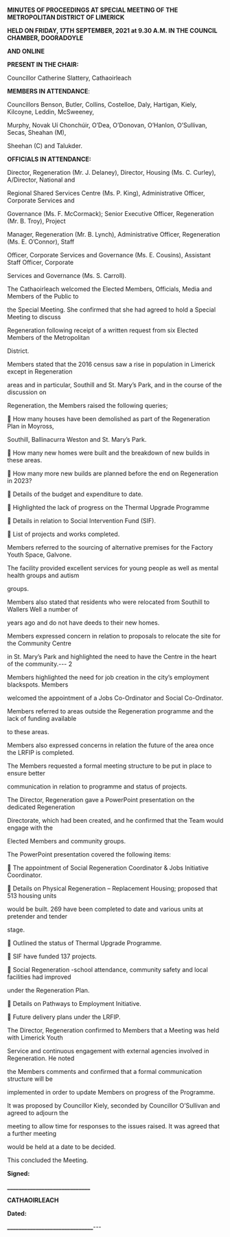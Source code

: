 **MINUTES OF PROCEEDINGS AT SPECIAL MEETING OF THE METROPOLITAN DISTRICT OF LIMERICK**

**HELD ON FRIDAY, 17TH** **SEPTEMBER, 2021 at 9.30 A.M. IN THE COUNCIL CHAMBER, DOORADOYLE**

**AND ONLINE**

**PRESENT IN THE CHAIR:**

Councillor Catherine Slattery, Cathaoirleach

**MEMBERS IN ATTENDANCE**:

Councillors Benson, Butler, Collins, Costelloe, Daly, Hartigan, Kiely, Kilcoyne, Leddin, McSweeney,

Murphy, Novak Uí Chonchúir, O’Dea, O’Donovan, O’Hanlon, O’Sullivan, Secas, Sheahan (M),

Sheehan (C) and Talukder.

**OFFICIALS IN ATTENDANCE:**

Director, Regeneration (Mr. J. Delaney), Director, Housing (Ms. C. Curley), A/Director, National and

Regional Shared Services Centre (Ms. P. King), Administrative Officer, Corporate Services and

Governance (Ms. F. McCormack); Senior Executive Officer, Regeneration (Mr. B. Troy), Project

Manager, Regeneration (Mr. B. Lynch), Administrative Officer, Regeneration (Ms. E. O’Connor), Staff

Officer, Corporate Services and Governance (Ms. E. Cousins), Assistant Staff Officer, Corporate

Services and Governance (Ms. S. Carroll).

The Cathaoirleach welcomed the Elected Members, Officials, Media and Members of the Public to

the Special Meeting. She confirmed that she had agreed to hold a Special Meeting to discuss

Regeneration following receipt of a written request from six Elected Members of the Metropolitan

District.

Members stated that the 2016 census saw a rise in population in Limerick except in Regeneration

areas and in particular, Southill and St. Mary’s Park, and in the course of the discussion on

Regeneration, the Members raised the following queries;

 How many houses have been demolished as part of the Regeneration Plan in Moyross,

Southill, Ballinacurra Weston and St. Mary’s Park.

 How many new homes were built and the breakdown of new builds in these areas.

 How many more new builds are planned before the end on Regeneration in 2023?

 Details of the budget and expenditure to date.

 Highlighted the lack of progress on the Thermal Upgrade Programme

 Details in relation to Social Intervention Fund (SIF).

 List of projects and works completed.

Members referred to the sourcing of alternative premises for the Factory Youth Space, Galvone.

The facility provided excellent services for young people as well as mental health groups and autism

groups.

Members also stated that residents who were relocated from Southill to Wallers Well a number of

years ago and do not have deeds to their new homes.

Members expressed concern in relation to proposals to relocate the site for the Community Centre

in St. Mary’s Park and highlighted the need to have the Centre in the heart of the community.---
2

Members highlighted the need for job creation in the city’s employment blackspots. Members

welcomed the appointment of a Jobs Co-Ordinator and Social Co-Ordinator.

Members referred to areas outside the Regeneration programme and the lack of funding available

to these areas.

Members also expressed concerns in relation the future of the area once the LRFIP is completed.

The Members requested a formal meeting structure to be put in place to ensure better

communication in relation to programme and status of projects.

The Director, Regeneration gave a PowerPoint presentation on the dedicated Regeneration

Directorate, which had been created, and he confirmed that the Team would engage with the

Elected Members and community groups.

The PowerPoint presentation covered the following items:

 The appointment of Social Regeneration Coordinator & Jobs Initiative Coordinator.

 Details on Physical Regeneration – Replacement Housing; proposed that 513 housing units

would be built. 269 have been completed to date and various units at pretender and tender

stage.

 Outlined the status of Thermal Upgrade Programme.

 SIF have funded 137 projects.

 Social Regeneration -school attendance, community safety and local facilities had improved

under the Regeneration Plan.

 Details on Pathways to Employment Initiative.

 Future delivery plans under the LRFIP.

The Director, Regeneration confirmed to Members that a Meeting was held with Limerick Youth

Service and continuous engagement with external agencies involved in Regeneration. He noted

the Members comments and confirmed that a formal communication structure will be

implemented in order to update Members on progress of the Programme.

It was proposed by Councillor Kiely, seconded by Councillor O’Sullivan and agreed to adjourn the

meeting to allow time for responses to the issues raised. It was agreed that a further meeting

would be held at a date to be decided.

This concluded the Meeting.

**Signed:**

**\_\_\_\_\_\_\_\_\_\_\_\_\_\_\_\_\_\_\_\_\_\_\_\_\_\_\_\_\_**

**CATHAOIRLEACH**

**Dated:**

**\_\_\_\_\_\_\_\_\_\_\_\_\_\_\_\_\_\_\_\_\_\_\_\_\_\_\_\_\_\_**---
